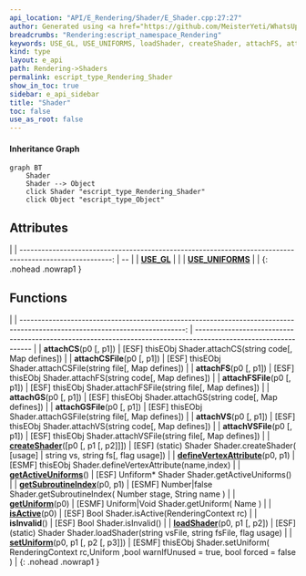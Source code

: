 ```yaml
---
api_location: "API/E_Rendering/Shader/E_Shader.cpp:27:27"
author: Generated using <a href="https://github.com/MeisterYeti/WhatsUpDoc">WhatsUpDoc</a>
breadcrumbs: "Rendering:escript_namespace_Rendering"
keywords: USE_GL, USE_UNIFORMS, loadShader, createShader, attachFS, attachFSFile, attachGS, attachGSFile, attachVS, attachVSFile, attachCS, attachCSFile, defineVertexAttribute, getActiveUniforms, getUniform, isInvalid, isActive, setUniform, getSubroutineIndex
kind: type
layout: e_api
path: Rendering->Shaders
permalink: escript_type_Rendering_Shader
show_in_toc: true
sidebar: e_api_sidebar
title: "Shader"
toc: false
use_as_root: false
---
```


#### Inheritance Graph

```mermaid
graph BT
	Shader
	Shader --> Object
	click Shader "escript_type_Rendering_Shader"
	click Object "escript_type_Object"
```

## Attributes

|
| -------------------------------------------------------------------------------------------------------: | -- | 
| **[USE_GL](classRendering_1_1Shader#classRendering_1_1Shader_1a99e0dd9e0c317416cd1b93d7d53b1945)**       |  | 
| **[USE_UNIFORMS](classRendering_1_1Shader#classRendering_1_1Shader_1a8d0ae294fddc5bc16960eb66f2e83c00)** |  | 
{: .nohead .nowrap1 }

## Functions

|
| ---------------------------------------------------------------------------------------------------------------------------: | --------------------------------------------------------------------------------------------------------------- | 
| **attachCS**(p0 [, p1])                                                                                                      | [ESF] thisEObj Shader.attachCS(string code[, Map defines])                                                      | 
| **attachCSFile**(p0 [, p1])                                                                                                  | [ESF] thisEObj Shader.attachCSFile(string file[, Map defines])                                                  | 
| **attachFS**(p0 [, p1])                                                                                                      | [ESF] thisEObj Shader.attachFS(string code[, Map defines])                                                      | 
| **attachFSFile**(p0 [, p1])                                                                                                  | [ESF] thisEObj Shader.attachFSFile(string file[, Map defines])                                                  | 
| **attachGS**(p0 [, p1])                                                                                                      | [ESF] thisEObj Shader.attachGS(string code[, Map defines])                                                      | 
| **attachGSFile**(p0 [, p1])                                                                                                  | [ESF] thisEObj Shader.attachGSFile(string file[, Map defines])                                                  | 
| **attachVS**(p0 [, p1])                                                                                                      | [ESF] thisEObj Shader.attachVS(string code[, Map defines])                                                      | 
| **attachVSFile**(p0 [, p1])                                                                                                  | [ESF] thisEObj Shader.attachVSFile(string file[, Map defines])                                                  | 
| **[createShader](classRendering_1_1Shader#classRendering_1_1Shader_1a9bde2bcab6cf219c066dff1e8edd8489)**([p0 [, p1 [, p2]]]) | [ESF] (static) Shader Shader.createShader( [usage] \| string vs, string fs[, flag usage])                       | 
| **[defineVertexAttribute](classRendering_1_1Shader#classRendering_1_1Shader_1a56bb5341e29f0af93d9b08dc60e1098b)**(p0, p1)    | [ESMF] thisEObj Shader.defineVertexAttribute(name,index)                                                        | 
| **[getActiveUniforms](classRendering_1_1Shader#classRendering_1_1Shader_1afd97c36e4667e1de6bdaf28cb2b0241f)**()              | [ESF] Unfiform\* Shader Shader.getActiveUniforms()                                                              | 
| **[getSubroutineIndex](classRendering_1_1Shader#classRendering_1_1Shader_1a0d8c4db788b33b625e51d16aea5cd679)**(p0, p1)       | [ESMF] Number\|false Shader.getSubroutineIndex( Number stage, String name )                                     | 
| **[getUniform](classRendering_1_1Shader#classRendering_1_1Shader_1ae98e301e30243ca30efe2d644ef3b74c)**(p0)                   | [ESMF] Uniform\|Void Shader.getUniform( Name )                                                                  | 
| **[isActive](classRendering_1_1Shader#classRendering_1_1Shader_1a77dc59d72babebe66c62714e575cf7d9)**(p0)                     | [ESF] Bool Shader.isActive(RenderingContext rc)                                                                 | 
| **isInvalid**()                                                                                                              | [ESF] Bool Shader.isInvalid()                                                                                   | 
| **[loadShader](classRendering_1_1Shader#classRendering_1_1Shader_1a21bc0bc2f4d0d6c7365f994e7f867e8f)**(p0, p1 [, p2])        | [ESF] (static) Shader Shader.loadShader(string vsFile, string fsFile, flag usage)                               | 
| **[setUniform](classRendering_1_1Shader#classRendering_1_1Shader_1abc8b14490f00af36346752b2ec135922)**(p0, p1 [, p2 [, p3]]) | [ESMF] thisEObj Shader.setUniform( RenderingContext rc,Uniform ,bool warnIfUnused = true, bool forced = false ) | 
{: .nohead .nowrap1 }

